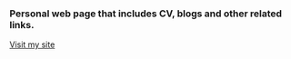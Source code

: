 ### Personal web page that includes CV, blogs and other related links.
[Visit my site](https://mother-sucker.netlify.app)
